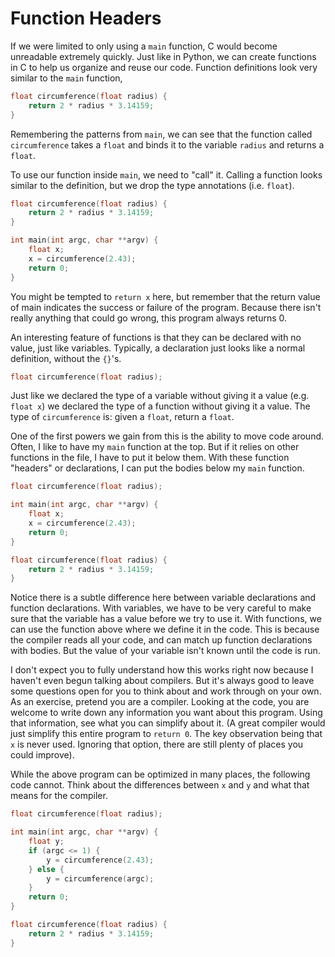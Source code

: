 # Function Headers

If we were limited to only using a `main` function, C would become unreadable
extremely quickly. Just like in Python, we can create functions in C to help us
organize and reuse our code. Function definitions look very similar to the
`main` function,

```c
float circumference(float radius) {
    return 2 * radius * 3.14159;
}
```

Remembering the patterns from `main`, we can see that the function called
`circumference` takes a `float` and binds it to the variable `radius` and
returns a `float`.

To use our function inside `main`, we need to "call" it. Calling a function
looks similar to the definition, but we drop the type annotations (i.e.
`float`).

```c
float circumference(float radius) {
    return 2 * radius * 3.14159;
}

int main(int argc, char **argv) {
    float x;
    x = circumference(2.43);
    return 0;
}
```

You might be tempted to `return x` here, but remember that the return value of
main indicates the success or failure of the program. Because there isn't
really anything that could go wrong, this program always returns 0.

An interesting feature of functions is that they can be declared with no
value, just like variables. Typically, a declaration just looks like a normal
definition, without the `{}`'s.

```c
float circumference(float radius);
```

Just like we declared the type of a variable without giving it a value (e.g.
`float x`) we declared the type of a function without giving it a value.
The type of `circumference` is: given a `float`, return a `float`.

One of the first powers we gain from this is the ability to move code around.
Often, I like to have my `main` function at the top. But if it relies on other
functions in the file, I have to put it below them. With these function
"headers" or declarations, I can put the bodies below my `main` function.

```c
float circumference(float radius);

int main(int argc, char **argv) {
    float x;
    x = circumference(2.43);
    return 0;
}

float circumference(float radius) {
    return 2 * radius * 3.14159;
}
```

Notice there is a subtle difference here between variable declarations and
function declarations. With variables, we have to be very careful to make sure
that the variable has a value before we try to use it. With functions, we can
use the function above where we define it in the code. This is because the
compiler reads all your code, and can match up function declarations with
bodies. But the value of your variable isn't known until the code is run.

I don't expect you to fully understand how this works right now because I
haven't even begun talking about compilers. But it's always good to leave some
questions open for you to think about and work through on your own. As an
exercise, pretend you are a compiler. Looking at the code, you are welcome to
write down any information you want about this program. Using that information,
see what you can simplify about it. (A great compiler would just simplify this
entire program to `return 0`. The key observation being that `x` is never used.
Ignoring that option, there are still plenty of places you could improve).

While the above program can be optimized in many places, the following code
cannot. Think about the differences between `x` and `y` and what that means for
the compiler.

```c
float circumference(float radius);

int main(int argc, char **argv) {
    float y;
    if (argc <= 1) {
        y = circumference(2.43);
    } else {
        y = circumference(argc);
    }
    return 0;
}

float circumference(float radius) {
    return 2 * radius * 3.14159;
}
```
